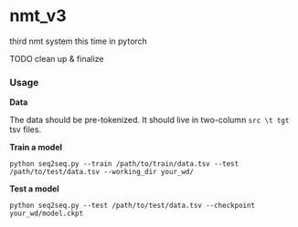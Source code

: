 # nmt_v3

third nmt system this time in pytorch

TODO clean up & finalize

### Usage

**Data**

The data should be pre-tokenized. It should live in two-column `src \t tgt` tsv files.

**Train a model**

`python seq2seq.py --train /path/to/train/data.tsv --test /path/to/test/data.tsv --working_dir your_wd/`


**Test a model**

`python seq2seq.py --test /path/to/test/data.tsv --checkpoint your_wd/model.ckpt`
